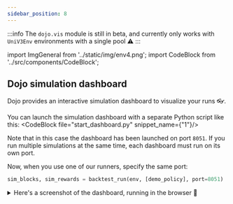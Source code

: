 ```yaml
---
sidebar_position: 8
---
```


:::info
The `dojo.vis` module is still in beta, and currently only works with `UniV3Env` environments with a single pool ⚠️
:::

import ImgGeneral from '../static/img/env4.png';
import CodeBlock from '../src/components/CodeBlock';

## Dojo simulation dashboard



Dojo provides an interactive simulation dashboard to visualize your runs 👓.

You can launch the simulation dashboard with a separate Python script like this:
<CodeBlock file="start_dashboard.py" snippet_name={"1"}/>

Note that in this case the dashboard has been launched on port `8051`. If you run multiple simulations at the same time, each dashboard must run on its own port.


Now, when you use one of our runners, specify the same port:
```python
sim_blocks, sim_rewards = backtest_run(env, [demo_policy], port=8051)
```


<details><summary>Here's a screenshot of the dashboard, running in the browser 📸</summary>


![](/img/simulation_full.png)

</details>


<!-- ### Jupyter notebook support

The simulation dashboard works in jupyter as well.  

To launch within Jupyter, add `jupyter=True` to the arguments of `run_app`:


<details><summary>Here's a screenshot of the dashboard, running in the browser 📸</summary>


![](/img/jupyter_dashboard.png)

</details> -->

